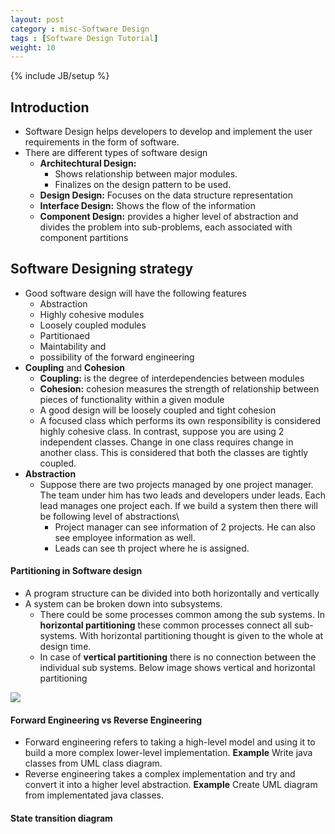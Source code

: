 ```yaml
---
layout: post
category : misc-Software Design
tags : [Software Design Tutorial]
weight: 10
---
```


{% include JB/setup %}


## Introduction


* Software Design helps developers to develop and implement the user requirements in the form of software.
* There are different types of software design
  * **Architechtural Design:** 
    * Shows relationship between major modules.
    * Finalizes on the design pattern to be used.
  * **Design Design:** Focuses on the data structure representation
  * **Interface Design:** Shows the flow of the information
  * **Component Design:** provides a higher level of abstraction and divides the problem into sub-problems, each associated with component partitions

## Software Designing strategy

* Good software design will have the following features
  * Abstraction
  * Highly cohesive modules
  * Loosely coupled modules
  * Partitionaed
  * Maintability and
  * possibility of the forward engineering
* **Coupling** and **Cohesion**
  * **Coupling:**  is the degree of interdependencies between modules
  * **Cohesion:**  cohesion measures the strength of relationship between pieces of functionality within a given module
  * A good design will be loosely coupled and tight cohesion
  * A focused class which performs its own responsibility is considered highly cohesive class. In contrast, suppose you are using 2 independent classes. Change in one class requires change in another class. This is considered that both the classes are tightly coupled.
* **Abstraction**
  * Suppose there are two projects managed by one project manager. The team under him has two leads and developers under leads. Each lead manages one project each. If we build a system then there will be following level of abstractions\
    * Project manager can see information of 2 projects. He can also see employee information as well.
    * Leads can see th project where he is assigned.


#### Partitioning in Software design


* A program structure can be divided into both horizontally and vertically
* A system can be broken down into subsystems. 
  * There could be some processes common among the sub systems. In **horizontal partitioning** these common processes connect all sub-systems. With horizontal partitioning thought is given to the whole at design time.
  * In case of **vertical partitioning** there is no connection between the individual sub systems.
Below image shows vertical and horizontal partitioning  
<img src="https://cloud.githubusercontent.com/assets/11231867/16405095/8d34ca5e-3d22-11e6-968c-c3369b51b2ab.png"/>


#### Forward Engineering vs Reverse Engineering

* Forward engineering refers to taking a high-level model and using it to build a more complex lower-level implementation. **Example** Write java classes from UML class diagram.
* Reverse engineering takes a complex implementation and try and convert it into a higher level abstraction. **Example** Create UML diagram from implementated java classes.


#### State transition diagram
